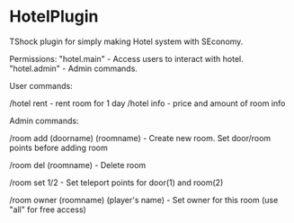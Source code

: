 # HotelPlugin
TShock plugin for simply making Hotel system with SEconomy.



Permissions:
"hotel.main" - Access users to interact with hotel.
"hotel.admin" - Admin commands.

User commands:

/hotel rent - rent room for 1 day 
/hotel info - price and amount of room info 

Admin commands:

/room add (doorname) (roomname) - Create new room. Set door/room points before adding room 

/room del (roomname) - Delete room 

/room set 1/2 - Set teleport points for door(1) and room(2) 

/room owner (roomname) (player's name) - Set owner for this room (use \"all\" for free access) 
 
